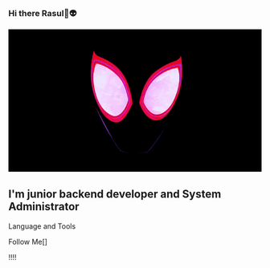 ### Hi there Rasul👋:alien:


[![Header](https://github.com/jackflaggg/jackflaggg/blob/master/assets/miles-morales-gif-3.gif)](https://vk.com/rasul_str)




## I'm junior backend developer and System Administrator

Language and Tools

Follow Me[]

!!!!

<!--
**jackflaggg/jackflaggg** is a ✨ _special_ ✨ repository because its `README.md` (this file) appears on your GitHub profile.

Here are some ideas to get you started:

- 🔭 I’m currently working on ...
- 🌱 I’m currently learning ...
- 👯 I’m looking to collaborate on ...
- 🤔 I’m looking for help with ...
- 💬 Ask me about ...
- 📫 How to reach me: ...
- 😄 Pronouns: ...
- ⚡ Fun fact: ...
-->
